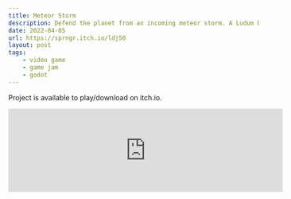 ```yaml
---
title: Meteor Storm
description: Defend the planet from an incoming meteor storm. A Ludum Dare 50 Entry.
date: 2022-04-05
url: https://sprngr.itch.io/ldj50
layout: post
tags:
    - video game
    - game jam
    - godot
---
```


Project is available to play/download on itch.io.

<iframe frameborder="0" src="https://itch.io/embed/1467937" width="552" height="167"><a href="https://sprngr.itch.io/ldj50">Meteor Storm by sprngr</a></iframe>